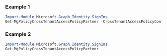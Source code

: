 ### Example 1
``` powershell
Import-Module Microsoft.Graph.Identity.SignIns
Get-MgPolicyCrossTenantAccessPolicyPartner -CrossTenantAccessPolicyConfigurationPartnerTenantId $crossTenantAccessPolicyConfigurationPartnerTenantId
```
### Example 2
``` powershell
Import-Module Microsoft.Graph.Identity.SignIns
Get-MgPolicyCrossTenantAccessPolicyPartner
```
